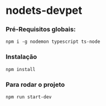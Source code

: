 # nodets-devpet

### Pré-Requisitos globais:

`npm i -g nodemon typescript ts-node`

### Instalação

`npm install`

### Para rodar o projeto

`npm run start-dev`
